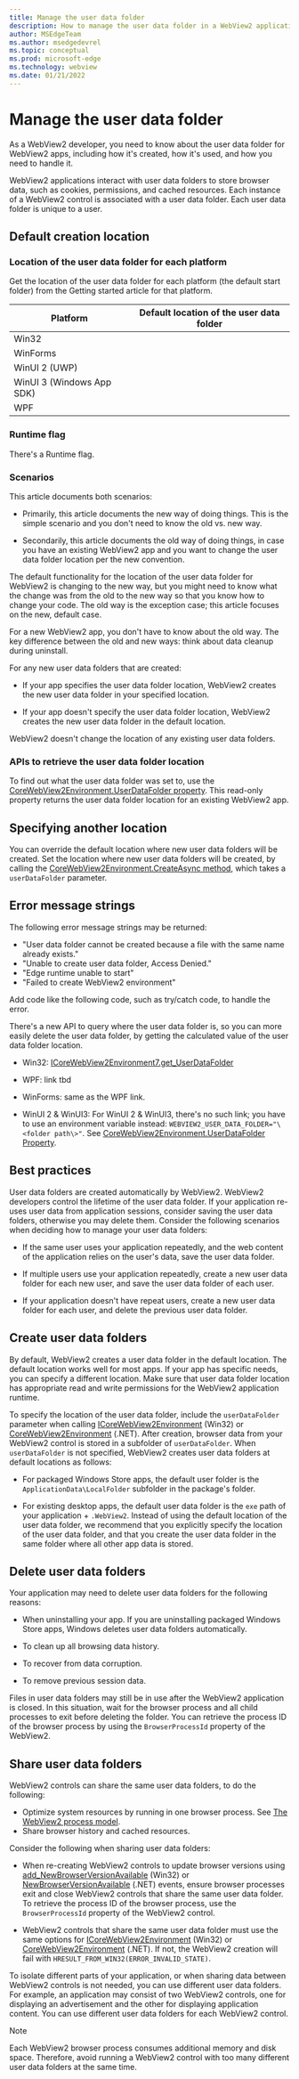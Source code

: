 ```yaml
---
title: Manage the user data folder
description: How to manage the user data folder in a WebView2 application.
author: MSEdgeTeam
ms.author: msedgedevrel
ms.topic: conceptual
ms.prod: microsoft-edge
ms.technology: webview
ms.date: 01/21/2022
---
```

# Manage the user data folder

<!-- 
lexicon:
the "user data folder" is used to store x, y, & z.
The "user data folder location" is where the user data folder is located; its path.
-->

As a WebView2 developer, you need to know about the user data folder for WebView2 apps, including how it's created, how it's used, and how you need to handle it.

WebView2 applications interact with user data folders to store browser data, such as cookies, permissions, and cached resources.  Each instance of a WebView2 control is associated with a user data folder.  Each user data folder is unique to a user.


<!-- ====================================================================== -->
## Default creation location


### Location of the user data folder for each platform

Get the location of the user data folder for each platform (the default start folder) from the Getting started article for that platform.
<!-- is the location of the user data folder actually specified in those articles?  if so, list those locations here by copying the locations from those articles:
* [Get started with WebView2 in Win32 apps](../get-started/win32.md)
* [Get started with WebView2 in WinForms apps](../get-started/winforms.md)
* [Get started with WebView2 in WinUI 2 (UWP) apps (public preview)](../get-started/winui2.md)
* [Get started with WebView2 in WinUI 3 (Windows App SDK)](../get-started/winui.md)
* [Get started with WebView2 in WPF apps](../get-started/wpf.md)
-->

| Platform | Default location of the user data folder|
| --- | --- |
| Win32 |  |
| WinForms |  |
| WinUI 2 (UWP) |  |
| WinUI 3 (Windows App SDK) |  |
| WPF |  |


### Runtime flag

There's a Runtime flag.


### Scenarios

This article documents both scenarios:

*  Primarily, this article documents the new way of doing things.  This is the simple scenario and you don't need to know the old vs. new way.

*  Secondarily, this article documents the old way of doing things, in case you have an existing WebView2 app and you want to change the user data folder location per the new convention.

The default functionality for the location of the user data folder for WebView2 is changing to the new way, but you might need to know what the change was from the old to the new way so that you know how to change your code.   The old way is the exception case; this article focuses on the new, default case.

For a new WebView2 app, you don't have to know about the old way.
The key difference between the old and new ways: think about data cleanup during uninstall.<!--doc that.-->

<!-- as maybe stated elsewhere in this article:
Scenarios for using user data folder, in general; not changing:
* Uninstalling the app and you want to clean up the data.
* Deleting the user data folder; resetting the WebView2. -->


<!--
Cases where the WebView2 runtime doesn't use the default location:

*  If your WebView2 app specifies the location of the user data folder, the WebView2 Runtime uses that location rather than the default location.

*  If you don't update your WebView2 SDK, the WebView2 Runtime uses the existing location of the user data folder, rather than the default location.

*  If you run your WebView2 app before this change, and WebView2 created the user data folder for you, the WebView2 Runtime uses that existing user data folder location.  The WebView2 Runtime doesn't change the user data folder location.

possible rewrite of the above:
-->

For any new user data folders that are created:

*  If your app specifies the user data folder location, WebView2 creates the new user data folder in your specified location.

*  If your app doesn't specify the user data folder location, WebView2 creates the new user data folder in the default location.

WebView2 doesn't change the location of any existing user data folders.


### APIs to retrieve the user data folder location

To find out what the user data folder was set to, use the [CoreWebView2Environment.UserDataFolder property](/dotnet/api/microsoft.web.webview2.core.corewebview2environment.userdatafolder).  This read-only property returns the user data folder location for an existing WebView2 app.


<!-- ====================================================================== -->
## Specifying another location

You can override the default location where new user data folders will be created.  Set the location where new user data folders will be created, by calling the [CoreWebView2Environment.CreateAsync method](/dotnet/api/microsoft.web.webview2.core.corewebview2environment.createasync), which takes a `userDataFolder` parameter.


<!-- ====================================================================== -->
## Error message strings

<!-- When you do x, -->The following error message strings may be returned:

* "User data folder cannot be created because a file with the same name already exists."
* "Unable to create user data folder, Access Denied."
* "Edge runtime unable to start"
* "Failed to create WebView2 environment"
<!-- show HRESULT? -->

Add code like the following code, such as try/catch code, to handle the error.
<!-- Will there be an error dialog, or an error code? -->

There's a new API to query where the user data folder is, so you can more easily delete the user data folder, by getting the calculated value of the user data folder location.

*  Win32: [ICoreWebView2Environment7.get_UserDataFolder](/microsoft-edge/webview2/reference/win32/icorewebview2environment7#get_userdatafolder)

*  WPF: link tbd

*  WinForms: same as the WPF link.<!--which is __-->

*  WinUI 2 & WinUI3: For WinUI 2 & WinUI3, there's no such link; you have to use an environment variable instead: `WEBVIEW2_USER_DATA_FOLDER="\<folder path\>"`.  See [CoreWebView2Environment.UserDataFolder Property](/dotnet/api/microsoft.web.webview2.core.corewebview2environment.userdatafolder).
<!-- verbose link, delete?
/dotnet/api/microsoft.web.webview2.core.corewebview2environment.userdatafolder?view=webview2-dotnet-1.0.1083-prerelease -->


<!-- ====================================================================== -->
## Best practices

User data folders are created automatically by WebView2.  WebView2 developers control the lifetime of the user data folder.  If your application re-uses user data from application sessions, consider saving the user data folders, otherwise you may delete them.  Consider the following scenarios when deciding how to manage your user data folders:

*  If the same user uses your application repeatedly, and the web content of the application relies on the user's data, save the user data folder.

*  If multiple users use your application repeatedly, create a new user data folder for each new user, and save the user data folder of each user.

*  If your application doesn't have repeat users, create a new user data folder for each user, and delete the previous user data folder.


<!-- ====================================================================== -->
## Create user data folders

By default, WebView2 creates a user data folder in the default location.  The default location works well for most apps.  If your app has specific needs, you can specify a different location.  Make sure that user data folder location has appropriate read and write permissions for the WebView2 application runtime.

To specify the location of the user data folder, include the `userDataFolder` parameter when calling [ICoreWebView2Environment](/microsoft-edge/webview2/reference/win32/icorewebview2environment) (Win32) or [CoreWebView2Environment](/dotnet/api/microsoft.web.webview2.core.corewebview2environment) (.NET).  After creation, browser data from your WebView2 control is stored in a subfolder of `userDataFolder`.  When `userDataFolder` is not specified, WebView2 creates user data folders at default locations as follows:

*  For packaged Windows Store apps, the default user folder is the `ApplicationData\LocalFolder` subfolder in the package's  folder.

*  For existing desktop apps, the default user data folder is the <!-- better?: executable (`exe`) path --> `exe` path of your application + `.WebView2`.  Instead of using the default location of the user data folder, we recommend that you explicitly specify the location of the user data folder, and that you create the user data folder in the same folder where all other app data is stored.


<!-- ====================================================================== -->
## Delete user data folders

Your application may need to delete user data folders for the following reasons:

*  When uninstalling your app.  If you are uninstalling packaged Windows Store apps, Windows deletes user data folders automatically. 
<!-- Add how to delete the user data folder by using the APIs (one per platform) that are linked above. -->

*  To clean up all browsing data history.

*  To recover from data corruption.

*  To remove previous session data.

Files in user data folders may still be in use after the WebView2 application is closed.  In this situation, wait for the browser process and all child processes to exit before deleting the folder.  You can retrieve the process ID of the browser process by using the `BrowserProcessId` property of the WebView2.


<!-- ====================================================================== -->
## Share user data folders

WebView2 controls can share the same user data folders, to do the following:

*   Optimize system resources by running in one browser process.  See [The WebView2 process model](../concepts/process-model.md).
*   Share browser history and cached resources.

Consider the following when sharing user data folders:

*  When re-creating WebView2 controls to update browser versions using [add_NewBrowserVersionAvailable](/microsoft-edge/webview2/reference/win32/icorewebview2environment#add_newbrowserversionavailable) (Win32) or [NewBrowserVersionAvailable](/dotnet/api/microsoft.web.webview2.core.corewebview2environment.newbrowserversionavailable) (.NET) events, ensure browser processes exit and close WebView2 controls that share the same user data folder.  To retrieve the process ID of the browser process, use the `BrowserProcessId` property of the WebView2 control.

*  WebView2 controls that share the same user data folder must use the same options for [ICoreWebView2Environment](/microsoft-edge/webview2/reference/win32/icorewebview2environment) (Win32) or [CoreWebView2Environment](/dotnet/api/microsoft.web.webview2.core.corewebview2environment) (.NET).  If not, the WebView2 creation will fail with `HRESULT_FROM_WIN32(ERROR_INVALID_STATE)`.

To isolate different parts of your application, or when sharing data between WebView2 controls is not needed, you can use different user data folders.  For example, an application may consist of two WebView2 controls, one for displaying an advertisement and the other for displaying application content.  You can use different user data folders for each WebView2 control.

> [!NOTE]
> Each WebView2 browser process consumes additional memory and disk space.  Therefore, avoid running a WebView2 control with too many different user data folders at the same time.
